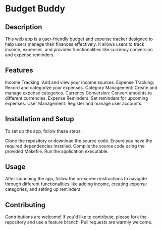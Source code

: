 # Budget Buddy

## Description
This web app is a user-friendly budget and expense tracker designed to help users manage their finances effectively. It allows users to track income, expenses, and provides functionalities like currency conversion and expense reminders.

## Features
Income Tracking: Add and view your income sources.
Expense Tracking: Record and categorize your expenses.
Category Management: Create and manage expense categories.
Currency Conversion: Convert amounts to different currencies.
Expense Reminders: Set reminders for upcoming expenses.
User Management: Register and manage user accounts.

## Installation and Setup
To set up the app, follow these steps:

Clone the repository or download the source code.
Ensure you have the required dependencies installed.
Compile the source code using the provided Makefile.
Run the application executable.

## Usage
After launching the app, follow the on-screen instructions to navigate through different functionalities like adding income, creating expense categories, and setting up reminders.

## Contributing
Contributions are welcome! If you'd like to contribute, please fork the repository and use a feature branch. Pull requests are warmly welcome.
